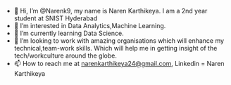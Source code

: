 - 👋 Hi, I’m @Narenk9, my name is Naren Karthikeya. I am a 2nd year student at SNIST Hyderabad
- 👀 I’m interested in Data Analytics,Machine Learning.
- 🌱 I’m currently learning Data Science.
- 💞️ I’m looking to work with amazing organisations which will enhance my technical,team-work skills.
     Which will help me in getting insight of the tech/workculture around the globe.
- 📫 How to reach me  at narenkarthikeya24@gmail.com, Linkedin = Naren Karthikeya
<!---
Narenk9/Narenk9 is a ✨ special ✨ repository because its `README.md` (this file) appears on your GitHub profile.
You can click the Preview link to take a look at your changes.
--->
